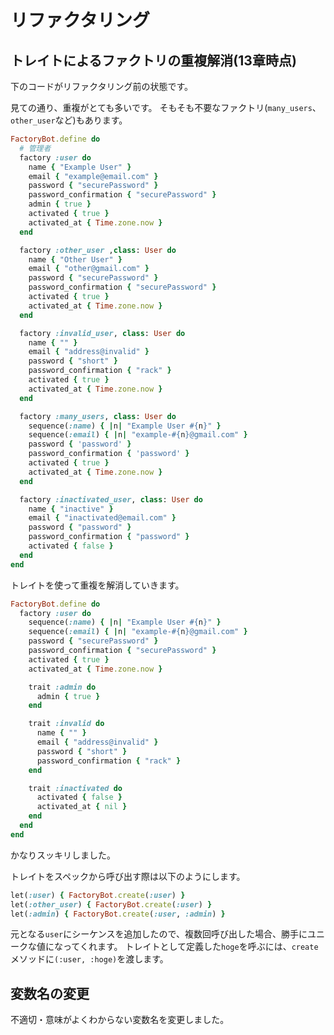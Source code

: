 # リファクタリング

## トレイトによるファクトリの重複解消(13章時点)

下のコードがリファクタリング前の状態です。

見ての通り、重複がとても多いです。
そもそも不要なファクトリ(`many_users`、`other_user`など)もあります。

```ruby:spec/factories/users.rb
FactoryBot.define do
  # 管理者
  factory :user do
    name { "Example User" }
    email { "example@email.com" }
    password { "securePassword" }
    password_confirmation { "securePassword" }
    admin { true }
    activated { true }
    activated_at { Time.zone.now }
  end

  factory :other_user ,class: User do
    name { "Other User" }
    email { "other@gmail.com" }
    password { "securePassword" }
    password_confirmation { "securePassword" }
    activated { true }
    activated_at { Time.zone.now }
  end

  factory :invalid_user, class: User do
    name { "" }
    email { "address@invalid" }
    password { "short" }
    password_confirmation { "rack" }
    activated { true }
    activated_at { Time.zone.now }
  end

  factory :many_users, class: User do
    sequence(:name) { |n| "Example User #{n}" }
    sequence(:email) { |n| "example-#{n}@gmail.com" }
    password { 'password' }
    password_confirmation { 'password' }
    activated { true }
    activated_at { Time.zone.now }
  end

  factory :inactivated_user, class: User do
    name { "inactive" }
    email { "inactivated@email.com" }
    password { "password" }
    password_confirmation { "password" }
    activated { false }
  end
end
```

トレイトを使って重複を解消していきます。

```ruby:spec/factories/users.rb
FactoryBot.define do
  factory :user do
    sequence(:name) { |n| "Example User #{n}" }
    sequence(:email) { |n| "example-#{n}@gmail.com" }
    password { "securePassword" }
    password_confirmation { "securePassword" }
    activated { true }
    activated_at { Time.zone.now }

    trait :admin do
      admin { true }
    end

    trait :invalid do
      name { "" }
      email { "address@invalid" }
      password { "short" }
      password_confirmation { "rack" }
    end

    trait :inactivated do
      activated { false }
      activated_at { nil }
    end
  end
end
```

かなりスッキリしました。

トレイトをスペックから呼び出す際は以下のようにします。

```ruby
let(:user) { FactoryBot.create(:user) }
let(:other_user) { FactoryBot.create(:user) }
let(:admin) { FactoryBot.create(:user, :admin) }
```

元となる`user`にシーケンスを追加したので、複数回呼び出した場合、勝手にユニークな値になってくれます。
トレイトとして定義した`hoge`を呼ぶには、`create`メソッドに`(:user, :hoge)`を渡します。

## 変数名の変更

不適切・意味がよくわからない変数名を変更しました。